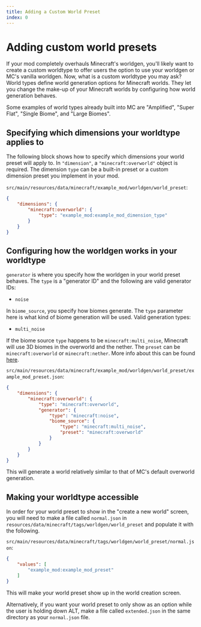 ```yaml
---
title: Adding a Custom World Preset
index: 0
---
```


# Adding custom world presets
If your mod completely overhauls Minecraft's worldgen, you'll likely want to create a custom worldtype to offer users the option to use your worldgen or MC's vanilla worldgen.
Now, what is a custom worldtype you may ask? World types define world generation options for Minecraft worlds. They let you change the make-up of your Minecraft worlds by configuring how world generation behaves.

Some examples of world types already built into MC are "Amplified", "Super Flat", "Single Biome", and "Large Biomes".

## Specifying which dimensions your worldtype applies to

The following block shows how to specify which dimensions your world preset will apply to. In `"dimension"`, a `"minecraft:overworld"` object is required.
The dimension `type` can be a built-in preset or a custom dimension preset you implement in your mod.


`src/main/resources/data/minecraft/example_mod/worldgen/world_preset`:
```json
{
	"dimensions": {
		"minecraft:overworld": {
			"type": "example_mod:example_mod_dimension_type"
		}
	}
}
```

## Configuring how the worldgen works in your worldtype

`generator` is where you specify how the worldgen in your world preset behaves. The `type` is a "generator ID" and the following are valid generator IDs:
 - `noise`

In `biome_source`, you specify how biomes generate. The `type` parameter here is what kind of biome generation will be used.
Valid generation types:
 - `multi_noise`

If the biome source `type` happens to be `minecraft:multi_noise`, Minecraft will use 3D biomes in the overworld and the nether.
The `preset` can be `minecraft:overworld` or `minecraft:nether`. More info about this can be found [here](https://minecraft.wiki/w/Custom_dimension#Multi-noise_biome_source_parameter_list).

`src/main/resources/data/minecraft/example_mod/worldgen/world_preset/example_mod_preset.json`:
```json
{
	"dimensions": {
		"minecraft:overworld": {
			"type": "minecraft:overworld",
			"generator": {
				"type": "minecraft:noise",
				"biome_source": {
					"type": "minecraft:multi_noise",
					"preset": "minecraft:overworld"
				}
			}
		}
	}
}
```
This will generate a world relatively similar to that of MC's default overworld generation.

## Making your worldtype accessible

In order for your world preset to show in the "create a new world" screen, you will need to make a file called `normal.json` in `resources/data/minecraft/tags/worldgen/world_preset` and populate it with the following.

`src/main/resources/data/minecraft/tags/worldgen/world_preset/normal.json`:
```json
{
	"values": [
		"example_mod:example_mod_preset"
	]
}
```
This will make your world preset show up in the world creation screen.

Alternatively, if you want your world preset to only show as an option while the user is holding down ALT, make a file called `extended.json` in the same directory as your `normal.json` file.
